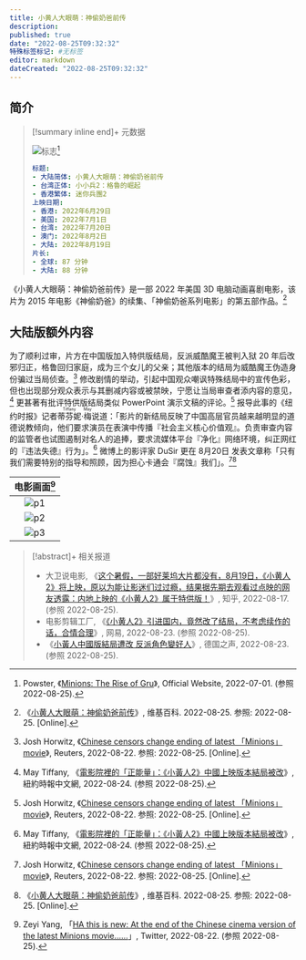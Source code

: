 ```yaml
---
title: 小黄人大眼萌：神偷奶爸前传
description:
published: true
date: "2022-08-25T09:32:32"
特殊标签标记: #无标签
editor: markdown
dateCreated: "2022-08-25T09:32:32"
---
```


## 简介

> [!summary inline end]+ 元数据
>
> ![标志](https://s3.tebi.io/ggame/video/%E5%B0%8F%E9%BB%84%E4%BA%BA%E5%A4%A7%E7%9C%BC%E8%90%8C%EF%BC%9A%E7%A5%9E%E5%81%B7%E5%A5%B6%E7%88%B8%E5%89%8D%E4%BC%A0/minions-the-rise-of-gru.webp)[^1]
>
> ```yaml
> 标题:
> - 大陆简体: 小黄人大眼萌：神偷奶爸前传
> - 台湾正体: 小小兵2：格魯的崛起
> - 香港繁体: 迷你兵團2
> 上映日期:	
> - 香港: 2022年6月29日
> - 美国: 2022年7月1日
> - 台湾: 2022年7月20日
> - 澳门: 2022年8月2日
> - 大陆: 2022年8月19日
> 片长:
> - 全球: 87 分钟
> - 大陆: 88 分钟
> ```

[^1]: Powster, 《[Minions: The Rise of Gru](https://www.minionsmovie.ca/home/)》, Official Website, 2022-07-01. (参照 2022-08-25).

《小黄人大眼萌：神偷奶爸前传》是一部 2022 年美国 3D 电脑动画喜剧电影，该片为 2015 年电影《神偷奶爸》的续集、「神偷奶爸系列电影」的第五部作品。[^wiki]

[^wiki]: 《[小黄人大眼萌：神偷奶爸前传](https://zh.wikipedia.org/w/index.php?title=小小兵2：格魯的崛起&oldid=73359873)》, 维基百科. 2022-08-25. 参照: 2022-08-25. [Online].

## 大陆版额外内容

为了顺利过审，片方在中国版加入特供版结局，反派威酷魔王被判入狱 20 年后改邪归正，格鲁回归家庭，成为三个女儿的父亲；其他版本的结局为威酷魔王伪造身份骗过当局侦查。[^28] 修改剧情的举动，引起中国观众嘲讽特殊结局中的宣传色彩，但也出现部分观众表示与其删减内容或被禁映，宁愿让当局审查者添内容的意见，[^29] 更甚著有批评特供版结局类似 PowerPoint 演示文稿的评论。[^28] 报导此事的《纽约时报》记者<ruby>蒂芬妮<rp>(</rp><rt>Tiffany</rt><rp>)</rp></ruby>·<ruby>梅<rp>(</rp><rt>May</rt><rp>)</rp></ruby>说道：「影片的新结局反映了中国高层官员越来越明显的道德说教倾向，他们要求演员在表演中传播『社会主义核心价值观』。负责审查内容的监管者也试图遏制对名人的追捧，要求流媒体平台『净化』网络环境，纠正网红的『违法失德』行为」。[^29] 微博上的影评家 DuSir 更在 8月20日 发表文章称「只有我们需要特别的指导和照顾，因为担心卡通会『腐蚀』我们」。[^28][^wiki]

[^28]: Josh Horwitz, 《[Chinese censors change ending of latest 「Minions」 movie](https://web.archive.org/web/20220825130553/https://www.reuters.com/world/china/chinese-censors-change-ending-latest-minions-movie-2022-08-22/)》, Reuters, 2022-08-22. 参照: 2022-08-25. [Online].

[^29]: May Tiffany, 《[電影院裡的「正能量」：《小黃人2》中國上映版本結局被改](https://web.archive.org/web/20220825130258/https://cn.nytimes.com/china/20220824/china-minions-censorship/zh-hant/)》, 紐約時報中文網, 2022-08-24. (参照 2022-08-25).

| 电影画面[^19170] |
|:----------------:|
|     ![p1][]      |
|     ![p2][]      |
|     ![p3][]      |

[p1]: https://s3.tebi.io/ggame/video/小黄人大眼萌：神偷奶爸前传/FavJf35WIAIfSlT.webp
[p2]: https://s3.tebi.io/ggame/video/小黄人大眼萌：神偷奶爸前传/FavJlG_X0AIvNF3.webp
[p3]: https://s3.tebi.io/ggame/video/小黄人大眼萌：神偷奶爸前传/FavMMfMWQAUnnIx.webp

[^19170]: Zeyi Yang, 「[HA this is new: At the end of the Chinese cinema version of the latest Minions movie……](https://web.archive.org/web/20220824032501/https://twitter.com/ZeyiYang/status/1561565205942919170)」, Twitter, 2022-08-22. (参照 2022-08-25).

> [!abstract]+ 相关报道
> 
> +   大卫说电影, 《[这个暑假，一部好莱坞大片都没有，8月19日，《小黄人2》将上映，原以为能让影迷们过过瘾，结果据先期去观看过点映的网友透露：内地上映的《小黄人2》属于特供版！](https://web.archive.org/web/20220825000209/https://www.zhihu.com/question/547561480/answer/2630996245)》, 知乎, 2022-08-17. (参照 2022-08-25).
> +   电影剪辑工厂, 《[《小黄人2》引进国内，竟然改了结局，不考虑续作的话，合情合理](https://web.archive.org/web/20220823134658/https://www.163.com/dy/article/HFFAQN4V0552RN94.html)》, 网易, 2022-08-23. (参照 2022-08-25).
> +   《[小黃人中國版結局遭改 反派角色變好人](https://web.archive.org/web/20220823232212/https://www.dw.com/zh/小黃人中國版結局遭改-反派角色變好人/a-62894610)》, 德国之声, 2022-08-23. (参照 2022-08-25).
